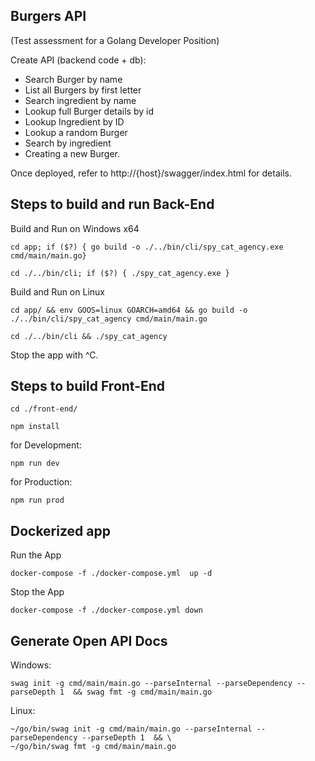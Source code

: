 ## Burgers API

(Test assessment for a Golang Developer Position)

Create API (backend code + db):

* Search Burger by name
* List all Burgers by first letter
* Search ingredient by name
* Lookup full Burger details by id
* Lookup Ingredient by ID
* Lookup a random Burger
* Search by ingredient
* Creating a new Burger.

Once deployed, refer to http://{host}/swagger/index.html for details.

## Steps to build and run Back-End

Build and Run on Windows x64

```shell
cd app; if ($?) { go build -o ./../bin/cli/spy_cat_agency.exe cmd/main/main.go}
```

```shell
cd ./../bin/cli; if ($?) { ./spy_cat_agency.exe }
```

Build and Run on Linux

```shell
cd app/ && env GOOS=linux GOARCH=amd64 && go build -o ./../bin/cli/spy_cat_agency cmd/main/main.go
```

```shell
cd ./../bin/cli && ./spy_cat_agency
```

Stop the app with ^C.

## Steps to build Front-End

```shell
cd ./front-end/
```

```shell
npm install
```

for Development:

```shell
npm run dev
```
for Production:

```shell
npm run prod
```

## Dockerized app

Run the App

```shell
docker-compose -f ./docker-compose.yml  up -d
```

Stop the App

```shell
docker-compose -f ./docker-compose.yml down
```

## Generate Open API Docs

Windows:

```shell
swag init -g cmd/main/main.go --parseInternal --parseDependency --parseDepth 1  && swag fmt -g cmd/main/main.go
```

Linux:

```shell
~/go/bin/swag init -g cmd/main/main.go --parseInternal --parseDependency --parseDepth 1  && \ 
~/go/bin/swag fmt -g cmd/main/main.go 